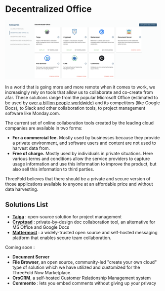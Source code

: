 # Decentralized Office

![](img/evdc_mktplace_office.png)

In a world that is going more and more remote when it comes to work, we increasingly rely on tools that allow us to collaborate and co-create from afar. These solutions range from the popular Microsoft Office (estimated to be used by [over a billion people worldwide](https://www.windowscentral.com/there-are-now-12-billion-office-users-60-million-office-365-commercial-customers)) and its competitors (like Google Docs), to Slack and other collaboration tools, to project management software like Monday.com.

The current set of online collaboration tools created by the leading cloud companies are available in two forms:

- **For a commercial fee.** Mostly used by businesses because they provide a private environment, and software users and content are not used to harvest data from.
- **Free of charge.** Mostly used by individuals in private situations. Here various terms and conditions allow the service providers to capture usage information and use this information to improve the product, but also sell this information to third parties.

ThreeFold believes that there should be a private and secure version of those applications available to anyone at an affordable price and without data harvesting.

## Solutions List

- [__Taiga__](evdc_taiga) : open-source solution for project management
- [__Cryptpad__](evdc_cryptpad) : private-by-design doc collaboration tool, an alternative for MS Office and Google Docs
- [__Mattermost__](evdc_mattermost) : a widely-trusted open source and self-hosted messaging platform that enables secure team collaboration.


Coming soon : 

- __Document Server__
- __File Browser__, an open source, community-led "create your own cloud" type of solution which we have utilized and customized for the ThreeFold Now Marketplace.
- __OroCRM__, a self-hosted Customer Relationship Management system
- __Commento__ : lets you embed comments without giving up your privacy